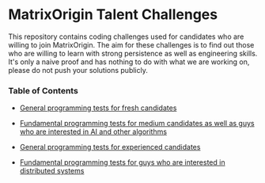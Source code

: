 # MatrixOrigin Talent Challenges

This repository contains coding challenges used for candidates who are willing to join MatrixOrigin. The aim for these challenges is to find out those who are willing to learn with strong persistence as well as engineering skills. It's only a naive proof and has nothing to do with what we are working on, please do not push your solutions publicly. 



### Table of Contents

- [General programming tests for fresh candidates](https://github.com/matrixorigin/talent-challenge/tree/master/matrixbase/elementary) 

- [Fundamental programming tests for medium candidates as well as guys who are interested in AI and other algorithms](https://github.com/matrixorigin/talent-challenge/tree/master/matrixsense)

- [General programming tests for experienced candidates](https://github.com/matrixorigin/talent-challenge/tree/master/matrixbase/advanced)

- [Fundamental programming tests for guys who are interested in distributed systems](https://github.com/matrixorigin/talent-challenge/tree/master/matrixbase/distributed)

  

